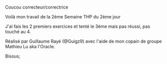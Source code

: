 Coucou correcteur/correctrice

Voilà mon travail de la 2ème Semaine THP du 2ème jour

J'ai fais les 2 premiers exercices et tenté le 3ème mais pas réussi, pas touché au 4.

Réalisé par Guillaume Rayé (@Guigz9) avec l'aide de mon copain de groupe Mathieu Lu aka l'Oracle.

Bisous; 